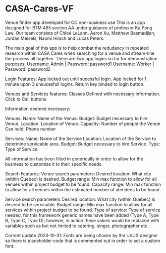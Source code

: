 # CASA-Cares-VF
Venue finder app developed for CC non-business use
This is an app designed for BTM 495 section AA under guidance of professor Ka Pong Law. 
Our team consists of  Chloé LeLann, Aaron Xu, Matthew Basmadjian, Jordan Meisels, Naomi Hirsch and Lucas Peters. 

The main goal of this app is to help combat the redudancy in repeated research within CASA Cares when searching for a venue and stream-line the process all together. 
There are two app logins so far for demonstration purposes:
Username: Admin | Password: password1
Username: Worker | Password: password2

Login Features: 
App locked out until sucessful login.
App locked for 1 minute upon 3 unsucesfull logins.
Return key binded to login button.

Venues and Services features:
Classes Defined with necessary information.
Click to Call buttons.

Information deemed necessary:

Venues:
  Name: Name of the Venue.
  Budget: Budget necessary to hire Venue.
  Location: Location of Venue.
  Capacity: Number of people the Venue Can hold.
  Phone number

Services:
  Name: Name of the Service
  Location: Location of the Service to determine servicable area.
  Budget: Budget necessary to hire Service.
  Type: Type of Service

All information has been filled in generically in order to allow for the business to customize it to their specific needs.

Search Features:
Venue search parameters:
  Desired location: What city (within Quebec) is desired.
  Budget range: Min max function to allow for all venues within project budget to be found.
  Capacity range: Min max function to allow for all venues within the estimated number of atendees to be found.

Service search parameters
  Desired location: What city (within Quebec) is desired to be servicable.
  Budget range: Min max function to allow for all services within project budget to be found.
  Type of service: Type of service needed, for this framework generic names have been added (Type A, Type B, Type C, Type D); however, in action these values would be replaced with variables such as but not limited to catering, singer, photographer etc.

Current update 2023-10-31: Fonts are being chosen by the UI/UX designer so there is placeholder code that is commented out in order to set a custom font.

